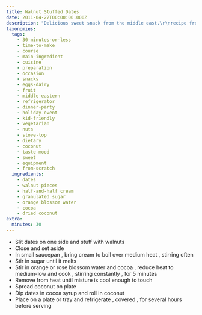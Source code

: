 ```yaml
---
title: Walnut Stuffed Dates
date: 2011-04-22T00:00:00.000Z
description: "Delicious sweet snack from the middle east.\r\nrecipe from toronto star.\r\norange and rose blossom water may be purchased in middle east stores\r\ntime to cook does not include refrigeration time."
taxonomies:
  tags:
    - 30-minutes-or-less
    - time-to-make
    - course
    - main-ingredient
    - cuisine
    - preparation
    - occasion
    - snacks
    - eggs-dairy
    - fruit
    - middle-eastern
    - refrigerator
    - dinner-party
    - holiday-event
    - kid-friendly
    - vegetarian
    - nuts
    - stove-top
    - dietary
    - coconut
    - taste-mood
    - sweet
    - equipment
    - from-scratch
  ingredients:
    - dates
    - walnut pieces
    - half-and-half cream
    - granulated sugar
    - orange blossom water
    - cocoa
    - dried coconut
extra:
  minutes: 30
---
```

 - Slit dates on one side and stuff with walnuts
 - Close and set aside
 - In small saucepan , bring cream to boil over medium heat , stirring often
 - Stir in sugar until it melts
 - Stir in orange or rose blossom water and cocoa , reduce heat to medium-low and cook , stirring constantly , for 5 minutes
 - Remove from heat until misture is cool enough to touch
 - Spread coconut on plate
 - Dip dates in cocoa syrup and roll in coconut
 - Place on a plate or tray and refrigerate , covered , for several hours before serving
